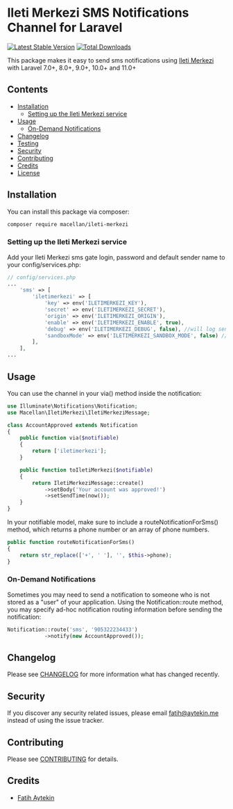 # Ileti Merkezi SMS Notifications Channel for Laravel

[![Latest Stable Version](https://poser.pugx.org/macellan/ileti-merkezi/v/stable)](https://packagist.org/packages/ileti-merkezi)
[![Total Downloads](https://poser.pugx.org/macellan/ileti-merkezi/downloads)](https://packagist.org/packages/macellan/ileti-merkezi)

This package makes it easy to send sms notifications using [Ileti Merkezi](https://www.iletimerkezi.com/) with Laravel 7.0+, 8.0+, 9.0+, 10.0+ and 11.0+

## Contents

- [Installation](#installation)
    - [Setting up the Ileti Merkezi service](#setting-up-the-Ileti-Merkezi-service)
- [Usage](#usage)
    - [ On-Demand Notifications](#on-demand-notifications)
- [Changelog](#changelog)
- [Testing](#testing)
- [Security](#security)
- [Contributing](#contributing)
- [Credits](#credits)
- [License](#license)


## Installation

You can install this package via composer:

``` bash
composer require macellan/ileti-merkezi
```


### Setting up the Ileti Merkezi service

Add your Ileti Merkezi sms gate login, password and default sender name to your config/services.php:

```php
// config/services.php
...
    'sms' => [ 
        'iletimerkezi' => [
            'key' => env('ILETIMERKEZI_KEY'),
            'secret' => env('ILETIMERKEZI_SECRET'),
            'origin' => env('ILETIMERKEZI_ORIGIN'),
            'enable' => env('ILETIMERKEZI_ENABLE', true),
            'debug' => env('ILETIMERKEZI_DEBUG', false), //will log sending attempts and results
            'sandboxMode' => env('ILETIMERKEZI_SANDBOX_MODE', false) //will not invoke API call
        ],
    ],
...
```


## Usage

You can use the channel in your via() method inside the notification:

```php
use Illuminate\Notifications\Notification;
use Macellan\IletiMerkezi\IletiMerkeziMessage;

class AccountApproved extends Notification
{
    public function via($notifiable)
    {
        return ['iletimerkezi'];
    }

    public function toIletiMerkezi($notifiable)
    {
        return IletiMerkeziMessage::create()
            ->setBody('Your account was approved!')
            ->setSendTime(now());  
    }
}
```

In your notifiable model, make sure to include a routeNotificationForSms() method, which returns a phone number or an array of phone numbers.

```php
public function routeNotificationForSms()
{
    return str_replace(['+', ' '], '', $this->phone);
}
```


### On-Demand Notifications

Sometimes you may need to send a notification to someone who is not stored as a "user" of your application. Using the Notification::route method, you may specify ad-hoc notification routing information before sending the notification:

```php
Notification::route('sms', '905322234433')  
            ->notify(new AccountApproved());
```


## Changelog

Please see [CHANGELOG](CHANGELOG.md) for more information what has changed recently.

## Security

If you discover any security related issues, please email fatih@aytekin.me instead of using the issue tracker.

## Contributing

Please see [CONTRIBUTING](CONTRIBUTING.md) for details.

## Credits

- [Fatih Aytekin](https://github.com/faytekin)
